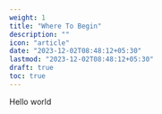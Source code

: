 ```yaml
---
weight: 1
title: "Where To Begin"
description: ""
icon: "article"
date: "2023-12-02T08:48:12+05:30"
lastmod: "2023-12-02T08:48:12+05:30"
draft: true
toc: true
---
```


Hello world

<!-- ![Crypto](/images/crypto.webp) -->